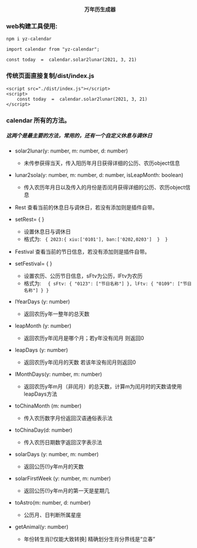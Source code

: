 <p align="center"> <b>万年历生成器</b> </p>

### web构建工具使用:
`npm i yz-calendar`

```
import calendar from "yz-calendar";

const today  =  calendar.solar2lunar(2021, 3, 21)

```


### 传统页面直接复制/dist/index.js

```
<script src="./dist/index.js"></script>
<script>
    const today  =  calendar.solar2lunar(2021, 3, 21)
</script>

 ```

### calendar 所有的方法。

##### 这两个是最主要的方法，常用的，还有一个自定义休息与调休日

- solar2lunar(y: number, m: number, d: number)
    - 未传参获得当天，传入阳历年月日获得详细的公历、农历object信息
- lunar2sola(y: number, m: number, d: number, isLeapMonth: boolean)
    - 传入农历年月日以及传入的月份是否闰月获得详细的公历、农历object信息


- Rest 查看当前的休息日与调休日，若没有添加则是插件自带。

- setRest= { } 
    - 设置休息日与调休日
    - 格式为: ` {
        2023:{
            xiu:['0101'],
            ban:['0202,0203'] 
        } 
    }`

- Festival 查看当前的节日信息，若没有添加则是插件自带。

- setFestival= { } 
    - 设置农历、公历节日信息，sFtv为公历，lFtv为农历
    - 格式为: `  {
            sFtv: {
                "0123": ["节日名称"]
            },
            lFtv: {
                "0109": ["节日名称"]
            }
        }`


- lYearDays (y: number) 
    - 返回农历y年一整年的总天数
- leapMonth (y: number)
    - 返回农历y年闰月是哪个月；若y年没有闰月 则返回0
- leapDays (y: number)
    - 返回农历y年闰月的天数 若该年没有闰月则返回0
- lMonthDays(y: number, m: number)
    - 返回农历y年m月（非闰月）的总天数，计算m为闰月时的天数请使用leapDays方法
- toChinaMonth (m: number)
    - 传入农历数字月份返回汉语通俗表示法
- toChinaDay(d: number)
    - 传入农历日期数字返回汉字表示法
- solarDays (y: number, m: number)
    - 返回公历(!)y年m月的天数
- solarFirstWeek (y: number, m: number)
    - 返回公历(!)y年m月的第一天是星期几
- toAstro(m: number, d: number)
    - 公历月、日判断所属星座
- getAnimal(y: number)
    - 年份转生肖[!仅能大致转换]  精确划分生肖分界线是“立春”
